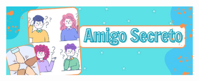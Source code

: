 <p align="center">
  <img src="https://github.com/DhanyTA/amigo-secreto/blob/main/Portada-de-amigo-secreto.jpg?raw=true" alt="Portada del repositorio 'Amigo Secreto'" width="800">
</p>


